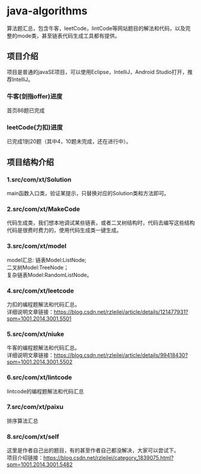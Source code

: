 # java-algorithms
算法题汇总，包含牛客，leetCode，lintCode等网站题目的解法和代码，以及完整的mode类，甚至链表代码生成工具都有提供。

## 项目介绍
项目是普通的javaSE项目，可以使用Eclipse，IntelliJ，Android Studio打开，推荐IntelliJ。

### 牛客(剑指offer)进度
首页86题已完成

### leetCode(力扣)进度
已完成1到20题（其中4，10题未完成，还在进行中）。

## 项目结构介绍

### 1.src/com/xt/Solution
main函数入口类，验证某提示，只替换对应的Solution类和方法即可。

### 2.src/com/xt/MakeCode
代码生成类，我们想本地调试某些链表，或者二叉树结构时，代码去编写这些结构代码是很费时费力的，使用代码生成类一键生成。

### 3.src/com/xt/model
model汇总:
链表Model:ListNode;   
二叉树Model:TreeNode；  
复杂链表Model:RandomListNode。  

### 4.src/com/xt/leetcode
力扣的编程题解法和代码汇总。  
详细说明文章链接：https://blog.csdn.net/rzleilei/article/details/121477931?spm=1001.2014.3001.5501

### 5.src/com/xt/niuke
牛客的编程题解法和代码汇总。  
详细说明文章链接：https://blog.csdn.net/rzleilei/article/details/99418430?spm=1001.2014.3001.5502

### 6.src/com/xt/lintcode
lintcode的编程题解法和代码汇总

### 7.src/com/xt/paixu
排序算法汇总

### 8.src/com/xt/self
这里是作者自己出的题目，有的甚至作者自己都没解决，大家可以尝试下。  
项目介绍链接：https://blog.csdn.net/rzleilei/category_1839075.html?spm=1001.2014.3001.5482
